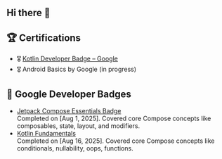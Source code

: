 ## Hi there 👋

## 🏆 Certifications
- 🎖️ [Kotlin Developer Badge – Google](https://developers.google.com/profile/u/102467654882049679927)
- 🎖️ Android Basics by Google (in progress)

## 🏅 Google Developer Badges

- [Jetpack Compose Essentials Badge](https://developers.google.com/profile/badges/playlists/android/jetpack-compose-for-android-developers-1)  
  Completed on [Aug 1, 2025]. Covered core Compose concepts like composables, state, layout, and modifiers.
- [Kotlin Fundamentals](https://developers.google.com/profile/badges/playlists/android/android-basics-compose-unit-2-pathway-1)  
  Completed on [Aug 16, 2025]. Covered core Compose concepts like conditionals, nullability, oops, functions.
  

<!--
**srinivas-android/srinivas-android** is a ✨ _special_ ✨ repository because its `README.md` (this file) appears on your GitHub profile.

Here are some ideas to get you started:

- 🔭 I’m currently working on ...
- 🌱 I’m currently learning ...
- 👯 I’m looking to collaborate on ...
- 🤔 I’m looking for help with ...
- 💬 Ask me about ...
- 📫 How to reach me: ...
- 😄 Pronouns: ...
- ⚡ Fun fact: ...
-->
